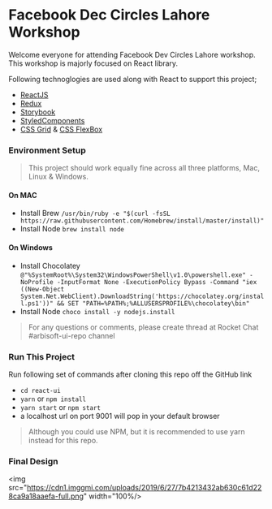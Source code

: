 # Facebook Dec Circles Lahore Workshop

Welcome everyone for attending Facebook Dev Circles Lahore workshop. This workshop is majorly focused on React library.

Following technoglogies are used along with React to support this project;

* [ReactJS](https://reactjs.org/)
* [Redux](https://redux.js.org/)
* [Storybook](https://storybook.js.org/)
* [StyledComponents](https://www.styled-components.com/)
* [CSS Grid](https://css-tricks.com/snippets/css/complete-guide-grid/) & [CSS FlexBox](https://css-tricks.com/snippets/css/a-guide-to-flexbox/)

### Environment Setup
> This project should work equally fine across all three platforms, Mac, Linux & Windows.

#### On MAC
* Install Brew `/usr/bin/ruby -e "$(curl -fsSL https://raw.githubusercontent.com/Homebrew/install/master/install)"`
* Install Node `brew install node`

#### On Windows
* Install Chocolatey `@"%SystemRoot%\System32\WindowsPowerShell\v1.0\powershell.exe" -NoProfile -InputFormat None -ExecutionPolicy Bypass -Command "iex ((New-Object System.Net.WebClient).DownloadString('https://chocolatey.org/install.ps1'))" && SET "PATH=%PATH%;%ALLUSERSPROFILE%\chocolatey\bin"`
* Install Node `choco install -y nodejs.install`

> For any questions or comments, please create thread at Rocket Chat #arbisoft-ui-repo channel

### Run This Project
Run following set of commands after cloning this repo off the GitHub link
* `cd react-ui`
* `yarn` or `npm install`
* `yarn start` or `npm start`
* a localhost url on port 9001 will pop in your default browser

> Although you could use NPM, but it is recommended to use yarn instead for this repo.

### Final Design

<img src="https://cdn1.imggmi.com/uploads/2019/6/27/7b4213432ab630c61d228ca9a18aaefa-full.png" width="100%/>
